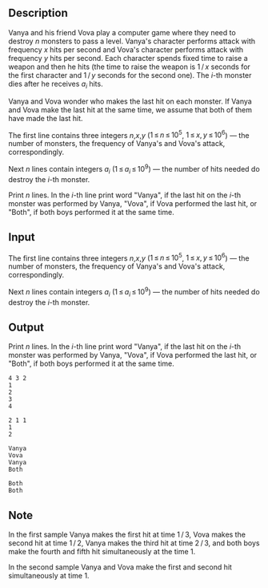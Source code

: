 ## Description

<div><p>Vanya and his friend Vova play a computer game where they need to destroy <span class="tex-span"><i>n</i></span> monsters to pass a level. Vanya's character performs attack with frequency <span class="tex-span"><i>x</i></span> hits per second and Vova's character performs attack with frequency <span class="tex-span"><i>y</i></span> hits per second. Each character spends fixed time to raise a weapon and then he hits (the time to raise the weapon is <span class="tex-span">1 / <i>x</i></span> seconds for the first character and <span class="tex-span">1 / <i>y</i></span> seconds for the second one). The <span class="tex-span"><i>i</i></span>-th monster dies after he receives <span class="tex-span"><i>a</i><sub class="lower-index"><i>i</i></sub></span> hits. </p><p>Vanya and Vova wonder who makes the last hit on each monster. If Vanya and Vova make the last hit at the same time, we assume that both of them have made the last hit.</p></div><div class="input-specification"><p>The first line contains three integers <span class="tex-span"><i>n</i></span>,<span class="tex-span"><i>x</i></span>,<span class="tex-span"><i>y</i></span> (<span class="tex-span">1 ≤ <i>n</i> ≤ 10<sup class="upper-index">5</sup></span>, <span class="tex-span">1 ≤ <i>x</i>, <i>y</i> ≤ 10<sup class="upper-index">6</sup></span>) — the number of monsters, the frequency of Vanya's and Vova's attack, correspondingly.</p><p>Next <span class="tex-span"><i>n</i></span> lines contain integers <span class="tex-span"><i>a</i><sub class="lower-index"><i>i</i></sub></span> (<span class="tex-span">1 ≤ <i>a</i><sub class="lower-index"><i>i</i></sub> ≤ 10<sup class="upper-index">9</sup></span>)&nbsp;— the number of hits needed do destroy the <span class="tex-span"><i>i</i></span>-th monster.</p></div><div class="output-specification"><p>Print <span class="tex-span"><i>n</i></span> lines. In the <span class="tex-span"><i>i</i></span>-th line print word "<span class="tex-font-style-tt">Vanya</span>", if the last hit on the <span class="tex-span"><i>i</i></span>-th monster was performed by Vanya, "<span class="tex-font-style-tt">Vova</span>", if Vova performed the last hit, or "<span class="tex-font-style-tt">Both</span>", if both boys performed it at the same time.</p></div>

## Input

<p>The first line contains three integers <span class="tex-span"><i>n</i></span>,<span class="tex-span"><i>x</i></span>,<span class="tex-span"><i>y</i></span> (<span class="tex-span">1 ≤ <i>n</i> ≤ 10<sup class="upper-index">5</sup></span>, <span class="tex-span">1 ≤ <i>x</i>, <i>y</i> ≤ 10<sup class="upper-index">6</sup></span>) — the number of monsters, the frequency of Vanya's and Vova's attack, correspondingly.</p><p>Next <span class="tex-span"><i>n</i></span> lines contain integers <span class="tex-span"><i>a</i><sub class="lower-index"><i>i</i></sub></span> (<span class="tex-span">1 ≤ <i>a</i><sub class="lower-index"><i>i</i></sub> ≤ 10<sup class="upper-index">9</sup></span>)&nbsp;— the number of hits needed do destroy the <span class="tex-span"><i>i</i></span>-th monster.</p>

## Output

<p>Print <span class="tex-span"><i>n</i></span> lines. In the <span class="tex-span"><i>i</i></span>-th line print word "<span class="tex-font-style-tt">Vanya</span>", if the last hit on the <span class="tex-span"><i>i</i></span>-th monster was performed by Vanya, "<span class="tex-font-style-tt">Vova</span>", if Vova performed the last hit, or "<span class="tex-font-style-tt">Both</span>", if both boys performed it at the same time.</p>





```input1
4 3 2
1
2
3
4

```




```input2
2 1 1
1
2

```




```output1
Vanya
Vova
Vanya
Both

```




```output2
Both
Both

```



## Note

<p>In the first sample Vanya makes the first hit at time <span class="tex-span">1 / 3</span>, Vova makes the second hit at time <span class="tex-span">1 / 2</span>, Vanya makes the third hit at time <span class="tex-span">2 / 3</span>, and both boys make the fourth and fifth hit simultaneously at the time <span class="tex-span">1</span>.</p><p>In the second sample Vanya and Vova make the first and second hit simultaneously at time <span class="tex-span">1</span>.</p>
